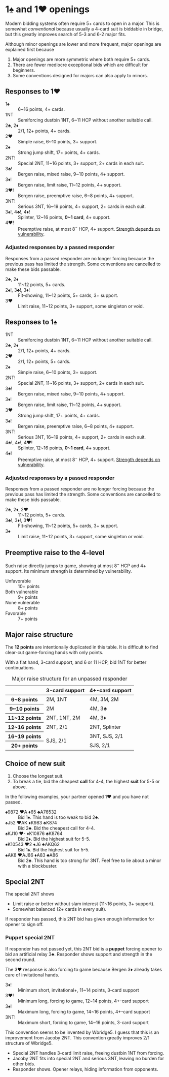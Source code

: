 1♠ and 1♥ openings
==================
Modern bidding systems often require 5+ cards to open in a major.  This is
somewhat *conventional* because usually a 4-card suit is biddable in bridge,
but this greatly improves search of 5-3 and 6-2 major fits.

Although minor openings are lower and more frequent, major openings are
explained first because

1. Major openings are more symmetric where both require 5+ cards.
2. There are fewer mediocre exceptional bids which are difficult for beginners.
3. Some conventions designed for majors can also apply to minors.

Responses to 1♥
---------------
<dl>
<dt>1♠</dt>
<dd>6~16 points, 4+ cards.</dd>

<dt>1NT</dt>
<dd>Semiforcing dustbin 1NT, 6~11 HCP without another suitable call.</dd>

<dt>2♣, 2♦</dt>
<dd>2/1, 12+ points, 4+ cards.</dd>

<dt>2♥</dt>
<dd>Simple raise, 6~10 points, 3+ support.</dd>

<dt>2♠</dt>
<dd>Strong jump shift, 17+ points, 4+ cards.</dd>

<dt>2NT!</dt>
<dd>Special 2NT, 11~16 points, 3+ support, 2+ cards in each suit.</dd>

<dt>3♣!</dt>
<dd>Bergen raise, mixed raise, 9~10 points, 4+ support.</dd>

<dt>3♦!</dt>
<dd>Bergen raise, limit raise, 11~12 points, 4+ support.</dd>

<dt>3♥!</dt>
<dd>Bergen raise, preemptive raise, 6~8 points, 4+ support.</dd>

<dt>3NT!</dt>
<dd>Serious 3NT, 16~19 points, 4+ support, 2+ cards in each suit.</dd>

<dt>3♠!, 4♣!, 4♦!</dt>
<dd>Splinter, 12~16 points, <strong>0~1 card</strong>, 4+ support.</dd>

<dt>4♥!</dt>
<dd>
  Preemptive raise, at most 8<sup>&minus;</sup> HCP, 4+ support.
  <a href="#preemptive-raise-to-the-4-level">Strength depends on vulnerability</a>.
</dd>
</dl>

### Adjusted responses by a passed responder ###
Responses from a passed responder are no longer forcing because the previous
pass has limited the strength.  Some conventions are cancelled to make these
bids passable.

<dl>
  <dt>2♣, 2♦</dt>
  <dd>11~12 points, 5+ cards.</dd>

  <dt>2♠!, 3♣!, 3♦!</dt>
  <dd>Fit-showing, 11~12 points, 5+ cards, 3+ support.</dd>

  <dt>3♥</dt>
  <dd>Limit raise, 11~12 points, 3+ support, some singleton or void.</dd>
</dl>

Responses to 1♠
---------------
<dl>
<dt>1NT</dt>
<dd>Semiforcing dustbin 1NT, 6~11 HCP without another suitable call.</dd>

<dt>2♣, 2♦</dt>
<dd>2/1, 12+ points, 4+ cards.</dd>

<dt>2♥</dt>
<dd>2/1, 12+ points, 5+ cards.</dd>

<dt>2♠</dt>
<dd>Simple raise, 6~10 points, 3+ support.</dd>

<dt>2NT!</dt>
<dd>Special 2NT, 11~16 points, 3+ support, 2+ cards in each suit.</dd>

<dt>3♣!</dt>
<dd>Bergen raise, mixed raise, 9~10 points, 4+ support.</dd>

<dt>3♦!</dt>
<dd>Bergen raise, limit raise, 11~12 points, 4+ support.</dd>

<dt>3♥</dt>
<dd>Strong jump shift, 17+ points, 4+ cards.</dd>

<dt>3♠!</dt>
<dd>Bergen raise, preemptive raise, 6~8 points, 4+ support.</dd>

<dt>3NT!</dt>
<dd>Serious 3NT, 16~19 points, 4+ support, 2+ cards in each suit.</dd>

<dt>4♣!, 4♦!, 4♥!</dt>
<dd>Splinter, 12~16 points, <strong>0~1 card</strong>, 4+ support.</dd>

<dt>4♠!</dt>
<dd>
  Preemptive raise, at most 8<sup>&minus;</sup> HCP, 4+ support.
  <a href="#preemptive-raise-to-the-4-level">Strength depends on vulnerability</a>.
</dd>
</dl>

### Adjusted responses by a passed responder ###
Responses from a passed responder are no longer forcing because the previous
pass has limited the strength.  Some conventions are cancelled to make these
bids passable.

<dl>
  <dt>2♣, 2♦, 2♥</dt>
  <dd>11~12 points, 5+ cards.</dd>

  <dt>3♣!, 3♦!, 3♥!</dt>
  <dd>Fit-showing, 11~12 points, 5+ cards, 3+ support.</dd>

  <dt>3♠</dt>
  <dd>Limit raise, 11~12 points, 3+ support, some singleton or void.</dd>
</dl>

Preemptive raise to the 4-level
-------------------------------
Such raise directly jumps to game, showing at most 8<sup>&minus;</sup> HCP and
4+ support.  Its minimum strength is determined by vulnerability.

<dl>
  <dt>Unfavorable</dt>
  <dd>10+ points</dd>

  <dt>Both vulnerable</dt>
  <dd>9+ points</dd>

  <dt>None vulnerable</dt>
  <dd>8+ points</dd>

  <dt>Favorable</dt>
  <dd>7+ points</dd>
</dl>

Major raise structure
---------------------
The **12 points** are intentionally duplicated in this table.  It is difficult
to find clear-cut game-forcing hands with only points.

With a flat hand, 3-card support, and 6 or 11 HCP, bid 1NT for better
continuations.

<table>
<caption>Major raise structure for an unpassed responder</caption>
<thead>
<tr><th></th><th>3-card support</th><th>4+-card support</th></tr>
</thead>
<tbody>
<tr><th> 6~8  points</th> <td>2M, 1NT</td>              <td>4M, 3M, 2M</td></tr>
<tr><th> 9~10 points</th> <td>2M</td>                   <td>4M, 3♣</td></tr>
<tr><th>11~12 points</th> <td>2NT, 1NT, 2M</td>         <td>4M, 3♦</td></tr>
<tr><th>12~16 points</th> <td>2NT, 2/1</td>             <td>2NT, Splinter</td></tr>
<tr><th>16~19 points</th> <td rowspan="2">SJS, 2/1</td> <td>3NT, SJS, 2/1</td></tr>
<tr><th>20+ points</th>                                 <td>SJS, 2/1</td></tr>
</tbody>
</table>

Choice of new suit
------------------
1. Choose the longest suit.
2. To break a tie, bid the cheapest **call** for 4-4, the highest **suit** for
   5-5 or above.

In the following examples, your partner opened 1♥ and you have not passed.
<dl>
  <dt>♠9872 ♥A ♦65 ♣A76532</dt>
  <dd>Bid 1♠.  This hand is too weak to bid 2♣.</dd>

  <dt>♠J52 ♥AK ♦K983 ♣K874</dt>
  <dd>Bid 2♣.  Bid the cheapest call for 4-4.</dd>

  <dt>♠KJ10 ♥- ♦K10876 ♣K8764</dt>
  <dd>Bid 2♦.  Bid the highest suit for 5-5.</dd>

  <dt>♠K10543 ♥2 ♦J6 ♣AKQ62</dt>
  <dd>Bid 1♠.  Bid the highest suit for 5-5.</dd>

  <dt>♠AK8 ♥AJ86 ♦A83 ♣A86</dt>
  <dd>Bid 2♣.  This hand is too strong for 3NT.  Feel free to lie about a minor with a blockbuster.</dd>
</dl>

Special 2NT
-----------
The special 2NT shows

* Limit raise or better without slam interest (11~16 points, 3+ support).
* Somewhat balanced (2+ cards in every suit).

If responder has passed, this 2NT bid has given enough information for opener
to sign off.

### Puppet special 2NT ###
If responder has not passed yet, this 2NT bid is a **puppet** forcing opener
to bid an artificial relay 3♣.  Responder shows support and strength in the
second round.

The 3♥ response is also forcing to game because Bergen 3♦ already takes care of
invitational hands.

<dl>
  <dt>3♦!</dt>
  <dd>Minimum short, invitational+, 11~14 points, 3-card support</dd>

  <dt>3♥!</dt>
  <dd>Minimum long, forcing to game, 12~14 points, 4+-card support</dd>

  <dt>3♠!</dt>
  <dd>Maximum long, forcing to game, 14~16 points, 4+-card support</dd>

  <dt>3NT!</dt>
  <dd>Maximum short, forcing to game, 14~16 points, 3-card support</dd>
</dl>

This convention seems to be invented by Wbridge5.  I guess that this is an
improvement from Jacoby 2NT.  This convention greatly improves 2/1 structure of
Wbridge5.

* Special 2NT handles 3-card limit raise, freeing dustbin 1NT from forcing.
* Jacoby 2NT fits into special 2NT and serious 3NT, leaving no burden for other bids.
* Responder shows.  Opener relays, hiding information from opponents.
